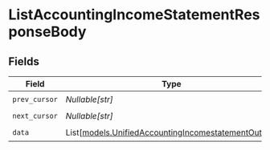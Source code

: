# ListAccountingIncomeStatementResponseBody


## Fields

| Field                                                                                                      | Type                                                                                                       | Required                                                                                                   | Description                                                                                                |
| ---------------------------------------------------------------------------------------------------------- | ---------------------------------------------------------------------------------------------------------- | ---------------------------------------------------------------------------------------------------------- | ---------------------------------------------------------------------------------------------------------- |
| `prev_cursor`                                                                                              | *Nullable[str]*                                                                                            | :heavy_check_mark:                                                                                         | N/A                                                                                                        |
| `next_cursor`                                                                                              | *Nullable[str]*                                                                                            | :heavy_check_mark:                                                                                         | N/A                                                                                                        |
| `data`                                                                                                     | List[[models.UnifiedAccountingIncomestatementOutput](../models/unifiedaccountingincomestatementoutput.md)] | :heavy_check_mark:                                                                                         | N/A                                                                                                        |